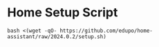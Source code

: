 # Home Setup Script

    bash <(wget -qO- https://github.com/edupo/home-assistant/raw/2024.0.2/setup.sh)
